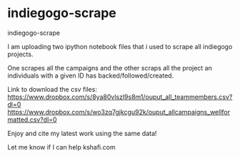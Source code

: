 # indiegogo-scrape
indiegogo-scrape


I am uploading two ipython notebook files that i used to scrape all indiegogo projects.

One scrapes all the campaigns and the other scraps all the project an individuals with a given ID has backed/followed/created.


Link to download the csv files:
https://www.dropbox.com/s/8ya80vlszl9s8m1/ouput_all_teammembers.csv?dl=0
https://www.dropbox.com/s/wo3zq7gjkcgu92k/ouput_allcampaigns_wellformatted.csv?dl=0

Enjoy and cite my latest work using the same data!

Let me know if I can help kshafi.com
